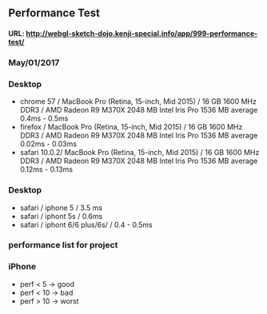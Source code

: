 ## Performance Test

#### URL: http://webgl-sketch-dojo.kenji-special.info/app/999-performance-test/

### May/01/2017

### Desktop

- chrome 57 / MacBook Pro (Retina, 15-inch, Mid 2015) / 16 GB 1600 MHz DDR3 / AMD Radeon R9 M370X 2048 MB Intel Iris Pro 1536 MB average 0.4ms - 0.5ms
- firefox / MacBook Pro (Retina, 15-inch, Mid 2015) / 16 GB 1600 MHz DDR3 / AMD Radeon R9 M370X 2048 MB Intel Iris Pro 1536 MB average 0.02ms - 0.03ms
- safari 10.0.2/ MacBook Pro (Retina, 15-inch, Mid 2015) / 16 GB 1600 MHz DDR3 / AMD Radeon R9 M370X 2048 MB Intel Iris Pro 1536 MB average 0.12ms - 0.13ms

### Desktop

- safari / iphone 5 / 3.5 ms
- safari / iphont 5s / 0.6ms
- safari / iphont 6/6 plus/6s/ / 0.4 - 0.5ms

### performance list for project

### iPhone 

- perf < 5 -> good
- perf < 10 -> bad
- perf > 10 -> worst

